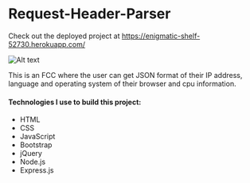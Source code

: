 # Request-Header-Parser

Check out the deployed project at https://enigmatic-shelf-52730.herokuapp.com/

![Alt text](https://i.imgur.com/5Lf6Cz4.jpg "Header Parser")

This is an FCC where the user can get JSON format of their IP address, language and operating system of their browser and cpu information. 

#### Technologies I use to build this project:
* HTML
* CSS
* JavaScript
* Bootstrap
* jQuery
* Node.js
* Express.js
